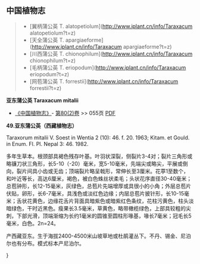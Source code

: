 

## 中国植物志

> * [翼柄蒲公英  T.  alatopetiolum](http://www.iplant.cn/info/Taraxacum alatopetiolum?t=z)
> * [天全蒲公英  T.  apargiaeforme](http://www.iplant.cn/info/Taraxacum apargiaeforme?t=z)
> * [川西蒲公英  T.  chionophilum](http://www.iplant.cn/info/Taraxacum chionophilum?t=z)
> * [毛柄蒲公英  T.  eriopodum](http://www.iplant.cn/info/Taraxacum eriopodum?t=z)
> * [网苞蒲公英  T.  forrestii](http://www.iplant.cn/info/Taraxacum forrestii?t=z)

**亚东蒲公英 Taraxacum mitalii**

* [《中国植物志》](http://www.iplant.cn/frps)- [第80(2)卷](http://www.iplant.cn/frps/vol/80(2)) >> 055页 [PDF](http://www.iplant.cn/frps/pdf/80(2)/055.pdf)

**49.亚东蒲公英（西藏植物志）**

Taraxorum mitalii V. Soest in Wentia 2 (10): 46. f. 20. 1963; Kitam. et Gould. in Enum. Fl. Pl. Nepal 3: 46. 1982.

多年生草本。根颈部具褐色残存叶基。叶羽状深裂，侧裂片3-4对；裂片三角形或略镰刀状三角形，长5-10（-20）毫米，宽5-10毫米，先端尖或略尖，平展或倒向，裂片间具小齿或无齿；顶端裂片略呈戟形，常伸长至3厘米。花葶1至数个，和叶近等长，高达6厘米，褐色，被白色蛛丝状柔毛；头状花序直径30-40毫米；总苞钟形，长12-15毫米，灰绿色，总苞片先端增厚或具很小的小角；外层总苞片伏贴，卵形，长6-7毫米，具浅色或淡红色边缘；内层总苞片披针形，长10-15毫米；舌状花黄色，边缘花舌片背面具暗紫色或暗紫红色条纹，花柱污黄色，柱头淡暗绿色，干时近黑色。瘦果长3.5毫米，草黄色，略带橄榄绿色，上部具较粗的尖刺，下部光滑，顶端渐缩为长约1毫米的圆锥至圆柱形喙基，喙长7毫米；冠毛长5毫米，白色。2n=24。

产西藏亚东。生于海拔2400-4500米山坡草地或杜鹃灌丛下。不丹、锡金、尼泊尔也有分布。模式标本产尼泊尔。

}